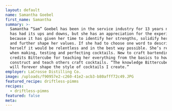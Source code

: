 ```yaml
---
layout: default
name: Samantha Goebel
first_name: Samantha
summary: >-
  Samantha “Sam” Goebel has been in the service industry for 13 years now. It
  has had its ups and downs, but she has an appreciation for the experiences
  because it has given her time to identify her strengths, solidify her passions
  and further shape her values. If she had to choose one word to describe
  herself it would be relentless and in the best way possible. She’s relentless
  when making, testing and perfecting cocktails. New to craft bartending, Sam
  credits Bittercube for teaching her everything from the basics to how to
  construct and teach others craft cocktails. “The knowledge Bittercube gave me
  will forever shape the style of cocktails I create.”
employer: LaCrosse Distilling Co.
image: /uploads/f90957e2-c260-41e2-acb3-b80afff72c49.JPG
featured_recipe: driftless-pimms
recipes:
  - driftless-pimms
featured: false
meta:
---
```


